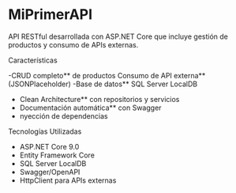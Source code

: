 # MiPrimerAPI

API RESTful desarrollada con ASP.NET Core que incluye gestión de productos y consumo de APIs externas.

Características

-CRUD completo** de productos
Consumo de API externa** (JSONPlaceholder)
-Base de datos** SQL Server LocalDB
- Clean Architecture** con repositorios y servicios
- Documentación automática** con Swagger
- nyección de dependencias

Tecnologías Utilizadas

- ASP.NET Core 9.0
- Entity Framework Core
- SQL Server LocalDB
- Swagger/OpenAPI
- HttpClient para APIs externas
